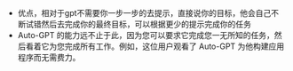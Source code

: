 - 优点，相对于gpt不需要你一步一步的去提示，直接说你的目标，他会自己不断试错然后去完成你的最终目标，可以根据更少的提示完成你的任务
- Auto-GPT 的能力远不止于此，因为您可以要求它完成您一无所知的任务，然后看着它为您完成所有工作。例如，这位用户观看了 Auto-GPT 为他构建应用程序而无需费力。